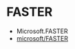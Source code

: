 # FASTER

- Microsoft.FASTER
- [microsoft/FASTER](https://github.com/Microsoft/FASTER/tree/master/cs)
